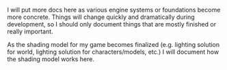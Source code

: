 
I will put more docs here as various engine systems or foundations become more concrete. Things will change quickly and dramatically during development, so I should only document things that are mostly finished or really important.

As the shading model for my game becomes finalized (e.g. lighting solution for world, lighting solution for characters/models, etc.) I will document how the shading model works here.


